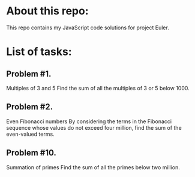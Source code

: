 # About this repo:
This repo contains my JavaScript code solutions for project Euler.

# List of tasks:
## Problem #1. 
Multiples of 3 and 5
Find the sum of all the multiples of 3 or 5 below 1000.

## Problem #2. 
Even Fibonacci numbers
By considering the terms in the Fibonacci sequence whose values do not exceed four million, find the sum of the even-valued terms.

## Problem #10. 
Summation of primes
Find the sum of all the primes below two million.
